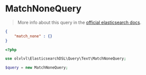 # MatchNoneQuery

> More info about this query in the [official elasticsearch docs][1].

```json
{
    "match_none" : {}
}
```

```php
<?php

use olvlvl\ElasticsearchDSL\Query\Text\MatchNoneQuery;

$query = new MatchNoneQuery;
```

[1]: https://www.elastic.co/guide/en/elasticsearch/reference/5.6/query-dsl-match-all-query.html#query-dsl-match-none-query
